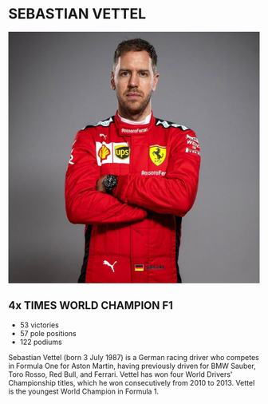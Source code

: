 # SEBASTIAN VETTEL
![Фотография](./img/lFrH73ULInhMd.jpeg)
## 4x TIMES WORLD CHAMPION F1 ## 


* 53 victories
* 57 pole positions
* 122 podiums

Sebastian Vettel (born 3 July 1987) is a German racing driver who competes in Formula One for Aston Martin, having previously driven for BMW Sauber, Toro Rosso, Red Bull, and Ferrari. Vettel has won four World Drivers' Championship titles, which he won consecutively from 2010 to 2013. Vettel is the youngest World Champion in Formula 1.
